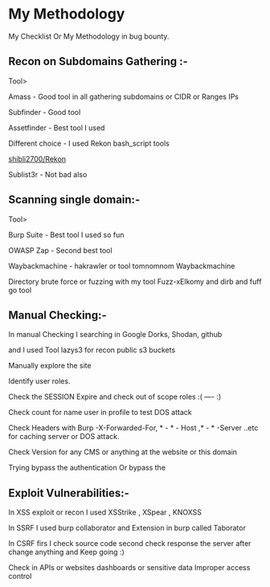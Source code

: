 # My Methodology

My Checklist Or My Methodology in bug bounty.

## Recon on Subdomains Gathering :-

Tool>

Amass - Good tool in all gathering subdomains or CIDR or Ranges IPs

Subfinder - Good tool

Assetfinder - Best tool I used

Different choice - I used Rekon bash_script tools

[shibli2700/Rekon](https://github.com/shibli2700/Rekon)

Sublist3r - Not bad also

## Scanning single domain:-

Tool>

Burp Suite - Best tool I used so fun

OWASP Zap - Second best tool

Waybackmachine - hakrawler or tool tomnomnom Waybackmachine

Directory brute force or fuzzing with my tool Fuzz-xElkomy and dirb and fuff go tool

## Manual Checking:-

In manual Checking I searching in Google Dorks, Shodan, github 

and I used Tool lazys3 for recon public s3 buckets

Manually explore the site

Identify user roles.

Check the SESSION Expire and check out of scope roles :( —- :)

Check count for name user in profile to test DOS attack

Check Headers with Burp -X-Forwarded-For, * *-* * - Host ,* - * -Server ..etc for caching server or DOS attack.

Check Version for any CMS or anything at the website or this domain 

Trying bypass the authentication Or bypass the 

## Exploit Vulnerabilities:-

In XSS exploit or recon I used XSStrike , XSpear , KNOXSS

In SSRF I used burp collaborator and Extension in burp called Taborator

In CSRF firs I check source code second check response the server after change anything and Keep going :)

Check in APIs or websites dashboards or sensitive data Improper access control
